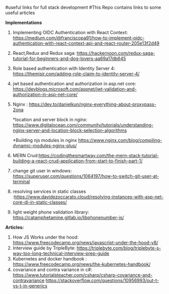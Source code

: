 #useful links for full stack development
#This Repo contains links to some useful articles

**Implementations**
1) Implementing OIDC Authentication with React Context: 
    https://medium.com/@franciscopa91/how-to-implement-oidc-authentication-with-react-context-api-and-react-router-205e13f2d49
2) React,Redux and Redux saga:
    https://hackernoon.com/redux-saga-tutorial-for-beginners-and-dog-lovers-aa69a17db645
3) Role based authentication with Identity Server 4:
    https://themisir.com/adding-role-claim-to-identity-server-4/
4) jwt based authentication and authorization in asp.net core:
    https://devblogs.microsoft.com/aspnet/jwt-validation-and-authorization-in-asp-net-core/
5) Nginx :
    https://dev.to/danielkun/nginx-everything-about-proxypass-2ona
    
    *location and server block in nginx:
    https://www.digitalocean.com/community/tutorials/understanding-nginx-server-and-location-block-selection-algorithms
    
    *Building njs modules in nginx
    https://www.nginx.com/blog/compiling-dynamic-modules-nginx-plus/
6) MERN Crud:https://codingthesmartway.com/the-mern-stack-tutorial-building-a-react-crud-application-from-start-to-finish-part-1/ 
7) change git user in windows: https://superuser.com/questions/1064197/how-to-switch-git-user-at-terminal
8) resolving services in static classes :https://www.davidezoccarato.cloud/resolving-instances-with-asp-net-core-di-in-static-classes/
9) light weight phone validation library: https://catamphetamine.gitlab.io/libphonenumber-js/

**Articles:**
1) How JS Works under the hood: https://www.freecodecamp.org/news/javascript-under-the-hood-v8/
2) Interview guide by TripleByte: https://triplebyte.com/blog/triplebyte-s-way-too-long-technical-interview-prep-guide
3) Kubernetes and docker handbook : https://www.freecodecamp.org/news/the-kubernetes-handbook/
4) covariance and contra variance in c#: https://www.tutorialsteacher.com/csharp/csharp-covariance-and-contravariance
 https://stackoverflow.com/questions/10956993/out-t-vs-t-in-generics
